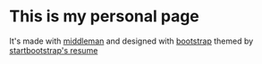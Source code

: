 # This is my personal page
It's made with [middleman]() and designed with [bootstrap]() themed by [startbootstrap's resume](https://github.com/BlackrockDigital/startbootstrap-resume)
